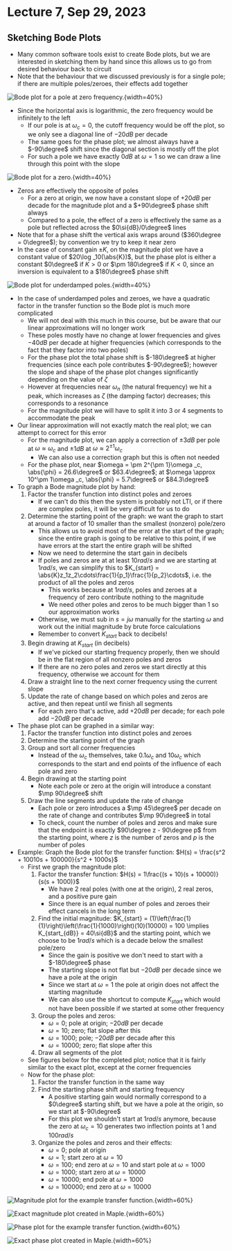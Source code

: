 # Lecture 7, Sep 29, 2023

## Sketching Bode Plots

* Many common software tools exist to create Bode plots, but we are interested in sketching them by hand since this allows us to go from desired behaviour back to circuit
* Note that the behaviour that we discussed previously is for a single pole; if there are multiple poles/zeroes, their effects add together

![Bode plot for a pole at zero frequency.](imgs/lec7_1.png){width=40%}

* Since the horizontal axis is logarithmic, the zero frequency would be infinitely to the left
	* If our pole is at $\omega _c = 0$, the cutoff frequency would be off the plot, so we only see a diagonal line of $-20\si{dB}$ per decade
	* The same goes for the phase plot; we almost always have a $-90\degree$ shift since the diagonal section is mostly off the plot
	* For such a pole we have exactly $0\si{dB}$ at $\omega = 1$ so we can draw a line through this point with the slope

![Bode plot for a zero.](imgs/lec7_2.png){width=40%}

* Zeros are effectively the opposite of poles
	* For a zero at origin, we now have a constant slope of $+20\si{dB}$ per decade for the magnitude plot and a $+90\degree$ phase shift always
	* Compared to a pole, the effect of a zero is effectively the same as a pole but reflected across the $0\si{dB}/0\degree$ lines
* Note that for a phase shift the vertical axis wraps around ($360\degree = 0\degree$); by convention we try to keep it near zero
* In the case of constant gain $\pm K$, on the magnitude plot we have a constant value of $20\log _10(\abs{K})$, but the phase plot is either a constant $0\degree$ if $K > 0$ or $\pm 180\degree$ if $K < 0$, since an inversion is equivalent to a $180\degree$ phase shift

![Bode plot for underdamped poles.](imgs/lec7_3.png){width=40%}

* In the case of underdamped poles and zeroes, we have a quadratic factor in the transfer function so the Bode plot is much more complicated
	* We will not deal with this much in this course, but be aware that our linear approximations will no longer work
	* These poles mostly have no change at lower frequencies and gives $-40\si{dB}$ per decade at higher frequencies (which corresponds to the fact that they factor into two poles)
	* For the phase plot the total phase shift is $-180\degree$ at higher frequencies (since each pole contributes $-90\degree$); however the slope and shape of the phase plot changes significantly depending on the value of $\zeta$
	* However at frequencies near $\omega _n$ (the natural frequency) we hit a peak, which increases as $\zeta$ (the damping factor) decreases; this corresponds to a resonance
	* For the magnitude plot we will have to split it into 3 or 4 segments to accommodate the peak
* Our linear approximation will not exactly match the real plot; we can attempt to correct for this error
	* For the magnitude plot, we can apply a correction of $\pm 3\si{dB}$ per pole at $\omega \approx \omega _c$ and $\pm 1\si{dB}$ at $\omega \approx 2^{\pm 1}\omega _c$
		* We can also use a correction graph but this is often not needed
	* For the phase plot, near $\omega = \pm 2^{\pm 1}\omega _c, \abs{\phi} = 26.6\degree$ or $63.4\degree$; at $\omega \approx 10^\pm 1\omega _c, \abs{\phi} = 5.7\degree$ or $84.3\degree$
* To graph a Bode magnitude plot by hand:
	1. Factor the transfer function into distinct poles and zeroes
		* If we can't do this then the system is probably not LTI, or if there are complex poles, it will be very difficult for us to do
	2. Determine the starting point of the graph: we want the graph to start at around a factor of 10 smaller than the smallest (nonzero) pole/zero
		* This allows us to avoid most of the error at the start of the graph; since the entire graph is going to be relative to this point, if we have errors at the start the entire graph will be shifted
		* Now we need to determine the start gain in decibels
		* If poles and zeros are at at least $10\si{rad/s}$ and we are starting at $1\si{rad/s}$, we can simplify this to $K_{start} = \abs{K}z_1z_2\cdots\frac{1}{p_1}\frac{1}{p_2}\cdots$, i.e. the product of all the poles and zeros
			* This works because at $1\si{rad/s}$, poles and zeroes at a frequency of zero contribute nothing to the magnitude
			* We need other poles and zeros to be much bigger than 1 so our approximation works
		* Otherwise, we must sub in $s = j\omega$ manually for the starting $\omega$ and work out the initial magnitude by brute force calculations
		* Remember to convert $K_{start}$ back to decibels!
	3. Begin drawing at $K_{start}$ (in decibels)
		* If we've picked our starting frequency properly, then we should be in the flat region of all nonzero poles and zeros
		* If there are no zero poles and zeros we start directly at this frequency, otherwise we account for them
	4. Draw a straight line to the next corner frequency using the current slope
	5. Update the rate of change based on which poles and zeros are active, and then repeat until we finish all segments
		* For each zero that's active, add $+20\si{dB}$ per decade; for each pole add $-20\si{dB}$ per decade
* The phase plot can be graphed in a similar way:
	1. Factor the transfer function into distinct poles and zeroes
	2. Determine the starting point of the graph
	3. Group and sort all corner frequencies
		* Instead of the $\omega _c$ themselves, take $0.1\omega _c$ and $10\omega _c$ which corresponds to the start and end points of the influence of each pole and zero
	4. Begin drawing at the starting point
		* Note each pole or zero at the origin will introduce a constant $\mp 90\degree$ shift
	5. Draw the line segments and update the rate of change
		* Each pole or zero introduces a $\mp 45\degree$ per decade on the rate of change and contributes $\mp 90\degree$ in total
		* To check, count the number of poles and zeros and make sure that the endpoint is exactly $90\degree z - 90\degree p$ from the starting point, where $z$ is the number of zeros and $p$ is the number of poles
* Example: Graph the Bode plot for the transfer function: $H(s) = \frac{s^2 + 10010s + 100000}{s^2 + 1000s}$
	* First we graph the magnitude plot:
		1. Factor the transfer function: $H(s) = 1\frac{(s + 10)(s + 10000)}{s(s + 1000)}$
			* We have 2 real poles (with one at the origin), 2 real zeros, and a positive pure gain
			* Since there is an equal number of poles and zeroes their effect cancels in the long term
		2. Find the initial magnitude: $K_{start} = (1)\left(\frac{1}{1}\right)\left(\frac{1}{1000}\right)(10)(10000) = 100 \implies K_{start_{dB}} = 40\si{dB}$ and the starting point, which we choose to be $1\si{rad/s}$ which is a decade below the smallest pole/zero
			* Since the gain is positive we don't need to start with a $-180\degree$ phase
			* The starting slope is not flat but $-20\si{dB}$ per decade since we have a pole at the origin
			* Since we start at $\omega = 1$ the pole at origin does not affect the starting magnitude
			* We can also use the shortcut to compute $K_{start}$ which would not have been possible if we started at some other frequency
		3. Group the poles and zeros:
			* $\omega = 0$; pole at origin; $-20\si{dB}$ per decade
			* $\omega = 10$; zero; flat slope after this
			* $\omega = 1000$; pole; $-20\si{dB}$ per decade after this
			* $\omega = 10000$; zero; flat slope after this
		4. Draw all segments of the plot
	* See figures below for the completed plot; notice that it is fairly similar to the exact plot, except at the corner frequencies
	* Now for the phase plot:
		1. Factor the transfer function in the same way
		2. Find the starting phase shift and starting frequency
			* A positive starting gain would normally correspond to a $0\degree$ starting shift, but we have a pole at the origin, so we start at $-90\degree$
			* For this plot we shouldn't start at $1\si{rad/s}$ anymore, because the zero at $\omega _c = 10$ generates two inflection points at $1$ and $100\si{rad/s}$
		3. Organize the poles and zeros and their effects:
			* $\omega = 0$; pole at origin
			* $\omega = 1$; start zero at $\omega = 10$
			* $\omega = 100$; end zero at $\omega = 10$ and start pole at $\omega = 1000$
			* $\omega = 1000$; start zero at $\omega = 10000$
			* $\omega = 10000$; end pole at $\omega = 1000$
			* $\omega = 100000$; end zero at $\omega = 10000$

![Magnitude plot for the example transfer function.](imgs/lec7_4.png){width=60%}

![Exact magnitude plot created in Maple.](imgs/lec7_5.png){width=60%}

![Phase plot for the example transfer function.](imgs/lec7_6.png){width=60%}

![Exact phase plot created in Maple.](imgs/lec7_7.png){width=60%}

